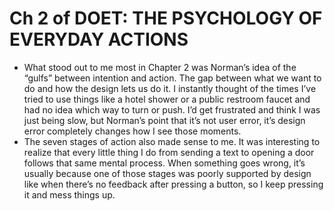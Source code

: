 # Ch 2 of DOET: THE PSYCHOLOGY OF EVERYDAY ACTIONS

- What stood out to me most in Chapter 2 was Norman’s idea of the “gulfs” between intention and action. The gap between what we want to do and how the design lets us do it. I instantly thought of the times I’ve tried to use things like a hotel shower or a public restroom faucet and had no idea which way to turn or push. I’d get frustrated and think I was just being slow, but Norman’s point that it’s not user error, it’s design error completely changes how I see those moments.
- The seven stages of action also made sense to me. It was interesting to realize that every little thing I do from sending a text to opening a door follows that same mental process. When something goes wrong, it’s usually because one of those stages was poorly supported by design like when there’s no feedback after pressing a button, so I keep pressing it and mess things up.
